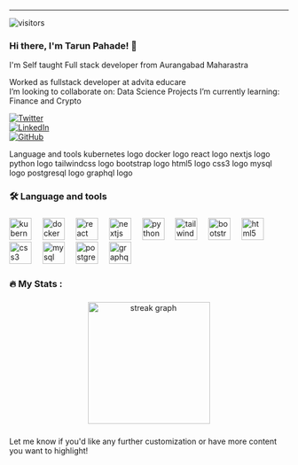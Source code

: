 
---
![visitors](https://visitor-badge.laobi.icu/badge?page_id=page.id)

### Hi there, **I'm Tarun Pahade!** 👋
I'm Self taught Full stack developer from Aurangabad Maharastra

Worked as fullstack developer at advita educare  
I’m looking to collaborate on: Data Science Projects
I’m currently learning: Finance and Crypto 


[![Twitter](https://img.shields.io/badge/Twitter-%231DA1F2.svg?logo=Twitter&logoColor=white)](https://x.com/TarunPahade)  
[![LinkedIn](https://img.shields.io/badge/LinkedIn-%230077B5.svg?logo=linkedin&logoColor=white)](https://www.linkedin.com/in/tarun-pahade-38b350236/)  
[![GitHub](https://img.shields.io/badge/GitHub-%2312100E.svg?logo=github&logoColor=white)](https://github.com/tarunpahade)



Language and tools
kubernetes logo  docker logo  react logo  nextjs logo  python logo  tailwindcss logo  bootstrap logo  html5 logo  css3 logo  mysql logo  postgresql logo  graphql logo

<h3 align="left">🛠 Language and tools</h3>

###

<div align="left">
  <img src="https://cdn.jsdelivr.net/gh/devicons/devicon/icons/kubernetes/kubernetes-plain.svg" height="40" alt="kubernetes logo"  />
  <img width="12" />
  <img src="https://cdn.jsdelivr.net/gh/devicons/devicon/icons/docker/docker-plain-wordmark.svg" height="40" alt="docker logo"  />
  <img width="12" />
  <img src="https://cdn.jsdelivr.net/gh/devicons/devicon/icons/react/react-original.svg" height="40" alt="react logo"  />
  <img width="12" />
  <img src="https://cdn.jsdelivr.net/gh/devicons/devicon/icons/nextjs/nextjs-original.svg" height="40" alt="nextjs logo"  />
  <img width="12" />
  <img src="https://cdn.jsdelivr.net/gh/devicons/devicon/icons/python/python-original.svg" height="40" alt="python logo"  />
  <img width="12" />
  <img src="https://cdn.jsdelivr.net/gh/devicons/devicon/icons/tailwindcss/tailwindcss-original-wordmark.svg" height="40" alt="tailwindcss logo"  />
  <img width="12" />
  <img src="https://cdn.jsdelivr.net/gh/devicons/devicon/icons/bootstrap/bootstrap-original.svg" height="40" alt="bootstrap logo"  />
  <img width="12" />
  <img src="https://cdn.jsdelivr.net/gh/devicons/devicon/icons/html5/html5-original.svg" height="40" alt="html5 logo"  />
  <img width="12" />
  <img src="https://cdn.jsdelivr.net/gh/devicons/devicon/icons/css3/css3-original.svg" height="40" alt="css3 logo"  />
  <img width="12" />
  <img src="https://cdn.jsdelivr.net/gh/devicons/devicon/icons/mysql/mysql-original.svg" height="40" alt="mysql logo"  />
  <img width="12" />
  <img src="https://cdn.jsdelivr.net/gh/devicons/devicon/icons/postgresql/postgresql-original.svg" height="40" alt="postgresql logo"  />
  <img width="12" />
  <img src="https://cdn.jsdelivr.net/gh/devicons/devicon/icons/graphql/graphql-plain.svg" height="40" alt="graphql logo"  />
</div>

###

<h3 align="left">🔥   My Stats :</h3>

###

<div align="center">
  <img src="https://streak-stats.demolab.com?user=gopalepic&locale=en&mode=daily&theme=dark&hide_border=false&border_radius=5&order=3" height="220" alt="streak graph"  />
</div>

###  





Let me know if you'd like any further customization or have more content you want to highlight!
